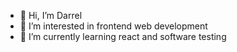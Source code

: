 - 👋 Hi, I’m Darrel 
- 👀 I’m interested in frontend web development 
- 🌱 I’m currently learning react and software testing  

<!---
darrel26/darrel26 is a ✨ special ✨ repository because its `README.md` (this file) appears on your GitHub profile.
You can click the Preview link to take a look at your changes.
--->
